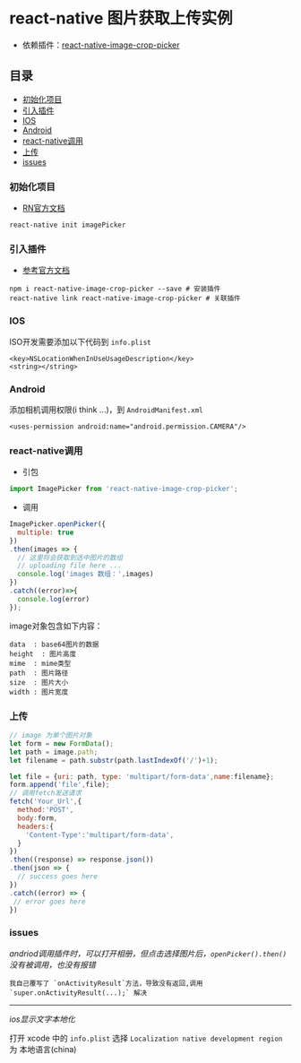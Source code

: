 # react-native 图片获取上传实例

- 依赖插件：[react-native-image-crop-picker](https://github.com/ivpusic/react-native-image-crop-picker)

## 目录
- [初始化项目](#初始化项目)
- [引入插件](#引入插件)
- [IOS](#ios)
- [Android](#android)
- [react-native调用](#react-native调用)
- [上传](#上传)
- [issues](#issues)

### 初始化项目
- [RN官方文档](https://facebook.github.io/react-native/docs/getting-started.html#content)  

```
react-native init imagePicker
```
### 引入插件

- [参考官方文档](https://github.com/ivpusic/react-native-image-crop-picker)

```shell
npm i react-native-image-crop-picker --save # 安装插件
react-native link react-native-image-crop-picker # 关联插件
```
### IOS

ISO开发需要添加以下代码到 `info.plist`
```
<key>NSLocationWhenInUseUsageDescription</key>
<string></string>
```

### Android

添加相机调用权限(i think ...)，到 `AndroidManifest.xml`

```
<uses-permission android:name="android.permission.CAMERA"/>
```

### react-native调用

- 引包

```js
import ImagePicker from 'react-native-image-crop-picker';
```

- 调用

```js
ImagePicker.openPicker({
  multiple: true
})
.then(images => {
  // 这里将会获取到选中图片的数组
  // uploading file here ...
  console.log('images 数组：',images)
})
.catch((error)=>{
  console.log(error)
});
```
image对象包含如下内容：
```
data  : base64图片的数据
height  : 图片高度
mime  : mime类型
path  : 图片路径
size  : 图片大小
width : 图片宽度
```

### 上传

```js
// image 为单个图片对象
let form = new FormData();
let path = image.path;
let filename = path.substr(path.lastIndexOf('/')+1);

let file = {uri: path, type: 'multipart/form-data',name:filename};  
form.append('file',file);
// 调用fetch发送请求
fetch('Your_Url',{
  method:'POST',
  body:form,
  headers:{  
    'Content-Type':'multipart/form-data',  
  }
})
.then((response) => response.json())
.then(json => {
  // success goes here
})
.catch((error) => {
 // error goes here
})
```

### issues

*andriod调用插件时，可以打开相册，但点击选择图片后，`openPicker().then()` 没有被调用，也没有报错*

```
我自己覆写了 `onActivityResult`方法，导致没有返回,调用 `super.onActivityResult(...);` 解决
```

------

*ios显示文字本地化*

打开 xcode 中的 `info.plist` 选择 `Localization native development region` 为 本地语言(china)
